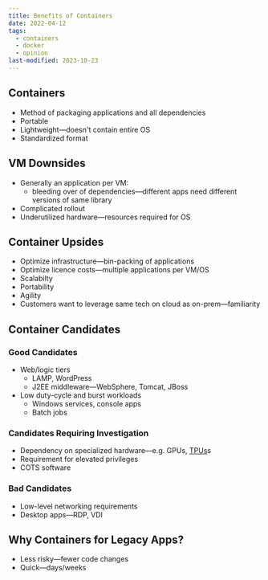 ```yaml
---
title: Benefits of Containers
date: 2022-04-12
tags:
  - containers
  - docker
  - opinion
last-modified: 2023-10-23
---
```


## Containers

- Method of packaging applications and all dependencies
- Portable
- Lightweight—doesn't contain entire OS
- Standardized format

## VM Downsides

- Generally an application per VM:
	- bleeding over of dependencies—different apps need different versions of same library
- Complicated rollout
- Underutilized hardware—resources required for OS

## Container Upsides

- Optimize infrastructure—bin-packing of applications
- Optimize licence costs—multiple applications per VM/OS
- Scalabilty
- Portability
- Agility
- Customers want to leverage same tech on cloud as on-prem—familiarity

## Container Candidates

### Good Candidates

- Web/logic tiers
	- LAMP, WordPress
	- J2EE middleware—WebSphere, Tomcat, JBoss
- Low duty-cycle and burst workloads
	- Windows services, console apps
	- Batch jobs

### Candidates Requiring Investigation

- Dependency on specialized hardware—e.g. GPUs, [TPUs](notes/Google%20Cloud%20TPUs.md)s
- Requirement for elevated privileges
- COTS software

### Bad Candidates

- Low-level networking requirements
- Desktop apps—RDP, VDI

## Why Containers for Legacy Apps?

- Less risky—fewer code changes
- Quick—days/weeks
